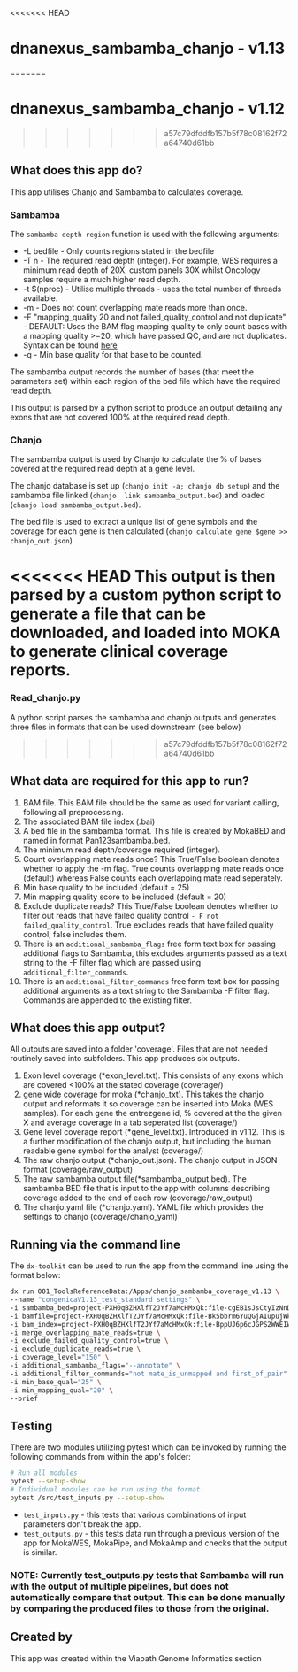 <<<<<<< HEAD
# dnanexus_sambamba_chanjo - v1.13
=======
# dnanexus_sambamba_chanjo - v1.12
>>>>>>> a57c79dfddfb157b5f78c08162f72a64740d61bb

## What does this app do?

This app utilises Chanjo and Sambamba to calculates coverage.

### Sambamba

The `sambamba depth region` function is used with the following arguments:

* -L bedfile    -   Only counts regions stated in the bedfile
* -T n -   The required read depth (integer). For example, WES requires a minimum read depth of 20X, custom panels 30X whilst Oncology samples require a much higher read depth.
* -t $(nproc)    -   Utilise multiple threads - uses the total number of threads available.
* -m    -   Does not count overlapping mate reads more than once.
* -F "mapping_quality 20 and not failed_quality_control and not duplicate"    - DEFAULT: Uses the BAM flag mapping quality to only count bases with a mapping quality >=20, which have passed QC, and are not duplicates. Syntax can be found [here](https://github.com/biod/sambamba/wiki/%5Bsambamba-view%5D-Filter-expression-syntax)
* -q    -   Min base quality for that base to be counted.

The sambamba output records the number of bases (that meet the parameters set) within each region of the bed file which have the required read depth.

This output is parsed by a python script to produce an output detailing any exons that are not covered 100% at the required read depth.

### Chanjo

The sambamba output is used by Chanjo to calculate the % of bases covered at the required read depth at a gene level.

The chanjo database is set up (`chanjo init -a; chanjo db setup`) and the sambamba file linked (`chanjo  link sambamba_output.bed`) and loaded (`chanjo load sambamba_output.bed`).

The bed file is used to extract a unique list of gene symbols and the coverage for each gene is then calculated (`chanjo calculate gene $gene >> chanjo_out.json`)

<<<<<<< HEAD
This output is then parsed by a custom python script to generate a file that can be downloaded, and loaded into MOKA to generate clinical coverage reports.
=======
### Read_chanjo.py
A python script parses the sambamba and chanjo outputs and generates three files in formats that can be used downstream (see below)
>>>>>>> a57c79dfddfb157b5f78c08162f72a64740d61bb

## What data are required for this app to run?

1. BAM file. This BAM file should be the same as used for variant calling, following all preprocessing.
2. The associated BAM file index (.bai)
3. A bed file in the sambamba format. This file is created by MokaBED and named in format Pan123sambamba.bed.
4. The minimum read depth/coverage required (integer).
5. Count overlapping mate reads once? This True/False boolean denotes whether to apply the -m flag. True counts overlapping mate reads once (default) whereas False counts each overlapping mate read seperately.
6. Min base quality to be included (default = 25)
7. Min mapping quality score to be included (default = 20)
8. Exclude duplicate reads? This True/False boolean denotes whether to filter out reads that have failed quality control `- F not failed_quality_control`. True excludes reads that have failed quality control, false includes them.
9. There is an `additional_sambamba_flags` free form text box for passing additional flags to Sambamba, this excludes arguments passed as a text string to the -F filter flag which are passed using `additional_filter_commands`.
10. There is an `additional_filter_commands` free form text box for passing additional arguments as a text string to the Sambamba -F filter flag.  Commands are appended to the existing filter.

## What does this app output?

All outputs are saved into a folder 'coverage'. Files that are not needed routinely saved into subfolders.
This app produces six outputs.

1. Exon level coverage (*exon_level.txt). This consists of any exons which are covered <100% at the stated coverage (coverage/)
2. gene wide coverage for moka (*chanjo_txt). This takes the chanjo output and reformats it so coverage can be inserted into Moka (WES samples). For each gene the entrezgene id, % covered at the the given X and average coverage in a tab seperated list (coverage/)
3. Gene level coverage report (*gene_level.txt). Introduced in v1.12. This is a further modification of the chanjo output, but including the human readable gene symbol for the analyst (coverage/)
4. The raw chanjo output (*chanjo_out.json). The chanjo output in JSON format (coverage/raw_output)
5. The raw sambamba output file(*sambamba_output.bed). The sambamba BED file that is input to the app with columns describing coverage added to the end of each row (coverage/raw_output)
6. The chanjo.yaml file (*chanjo.yaml). YAML file which provides the settings to chanjo (coverage/chanjo_yaml)

## Running via the command line

The `dx-toolkit` can be used to run the app from the command line using the format below:

```bash
dx run 001_ToolsReferenceData:/Apps/chanjo_sambamba_coverage_v1.13 \
--name "congenicaV1.13_test_standard settings" \
-i sambamba_bed=project-PXH0qBZHXlfT2JYf7aMcHMxQk:file-cgEB1sJsCtyIzNnD6rju57Nhe \
-i bamfile=project-PXH0qBZHXlfT2JYf7aMcHMxQk:file-Bk5bbrm6YuQGjAIupujWk0FjO \
-i bam_index=project-PXH0qBZHXlfT2JYf7aMcHMxQk:file-BppUJ6p6cJGPS2WWEIWqzMBOc \
-i merge_overlapping_mate_reads=true \
-i exclude_failed_quality_control=true \
-i exclude_duplicate_reads=true \
-i coverage_level="150" \
-i additional_sambamba_flags="--annotate" \
-i additional_filter_commands="not mate_is_unmapped and first_of_pair" \
-i min_base_qual="25" \
-i min_mapping_qual="20" \
--brief
```

## Testing

There are two modules utilizing pytest which can be invoked by running the following commands from within the app's folder:

```bash
# Run all modules
pytest --setup-show
# Individual modules can be run using the format:
pytest /src/test_inputs.py --setup-show
```

* `test_inputs.py` - this tests that various combinations of input parameters don't break the app.
* `test_outputs.py` - this tests data run through a previous version of the app for MokaWES, MokaPipe, and MokaAmp and checks that the output is similar.
### NOTE: Currently test_outputs.py tests that Sambamba will run with the output of multiple pipelines, but does not automatically compare that output.  This can be done manually by comparing the produced files to those from the original.
## Created by

This app was created within the Viapath Genome Informatics section
